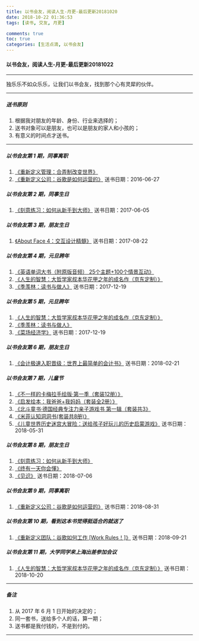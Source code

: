 ```yaml
---
title: 以书会友，阅读人生-月更-最后更新20181020
date: 2018-10-22 01:36:53
tags: [读书, 交友, 月更]

comments: true
toc: true
categories: [生活点滴, 以书会友]
---
```


#### 以书会友，阅读人生-月更-最后更新20181022
---

>
独乐乐不如众乐乐，让我们以书会友，找到那个心有灵犀的伙伴。
>
---

##### 送书原则
>
1. 根据我对朋友的年龄、身份、行业来选择的；
2. 送书对象可以是朋友，也可以是朋友的家人和小孩的；
3. 有意义的时间点才送书。
>

---
##### 以书会友第 1 期，同事离职
>
1. [《重新定义管理：合弄制改变世界》](https://item.jd.com/11774708.html)
2. [《重新定义公司：谷歌是如何运营的》](https://item.jd.com/11749340.html)
送书日期：2016-06-27
>
##### 以书会友第 2 期，同事生日
>
1. [《刻意练习：如何从新手到大师》](https://item.jd.com/11990777.html)
送书日期：2017-06-05
>
##### 以书会友第 3 期，朋友生日
>
1. [《About Face 4：交互设计精髓》](https://item.jd.com/11785174.html)
送书日期：2017-08-22
>
##### 以书会友第 4 期，元旦跨年
>
1. [《英语单词大书（附原版音频） 25个主题+100个情景互动》](https://item.jd.com/12081245.html)
2. [《人生的智慧：大哲学家叔本华花甲之年的成名作（京东定制）》](https://item.jd.com/12002050.html)
3. [《季羡林：读书与做人》](https://item.jd.com/10045668.html)
送书日期：2017-12-19
>
#####  以书会友第 5 期，元旦跨年
>
1. [《人生的智慧：大哲学家叔本华花甲之年的成名作（京东定制）》](https://item.jd.com/12002050.html)
2. [《季羡林：读书与做人》](https://item.jd.com/10045668.html)
3. [《菜场经济学》](https://item.jd.com/12022534.html)
送书日期：2017-12-19
>
##### 以书会友第 6 期，朋友生日
>
1. [《会计极速入职晋级：世界上最简单的会计书》](https://item.jd.com/11339593.html)
送书日期：2018-02-21
>
#####  以书会友第 7 期，儿童节
>
1. [《不一样的卡梅拉手绘版·第一季（套装12册）》](https://item.jd.com/11244689.html)
2. [《启发绘本：我爸爸+我妈妈（套装全2册）》](https://item.jd.com/11480060.html)
3. [《北斗童书·德国经典专注力亲子游戏书 第一辑（套装共3》](https://item.jd.com/11977623.html)
4. [《米菲认知洞洞书(套装共8册)》](https://item.jd.com/11710657.html)
5. [《儿童世界历史迷宫大冒险：送给孩子好玩儿的历史启蒙游戏》](https://item.jd.com/12126809.html)
送书日期：2018-05-31
>
#####  以书会友第 8 期，朋友生日
>
1. [《刻意练习：如何从新手到大师》](https://item.jd.com/11990777.html)
2. [《终有一天你会懂》](https://item.jd.com/12357868.html)
3. [《见识》](https://item.jd.com/12304478.html)
送书日期：2018-07-06
>
#####  以书会友第 9 期，同事离职
>
1. [《重新定义公司：谷歌是如何运营的》](https://item.jd.com/11749340.html)
送书日期：2018-08-31
>

#####  以书会友第 10 期，看到这本书觉得挺适合的就送了
>
1. [《重新定义团队：谷歌如何工作 [Work Rules！]》](https://item.jd.com/11766226.html)
送书日期：2018-09-21
>

#####  以书会友第 11 期，大学同学来上海出差参加会议
>
1. [《人生的智慧：大哲学家叔本华花甲之年的成名作（京东定制）》](https://item.jd.com/12002050.html)
送书日期：2018-10-20
>


---
##### 备注
>
1. 从 2017 年 6 月 1 日开始的决定的；
2. 同一套书，送给多个人的话，算一期；
3. 送书都是我付钱的，不是到付的。
>

---

